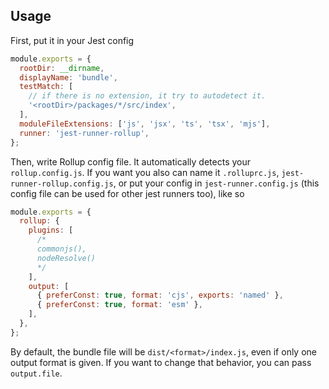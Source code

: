 ## Usage

First, put it in your Jest config

```js
module.exports = {
  rootDir: __dirname,
  displayName: 'bundle',
  testMatch: [
    // if there is no extension, it try to autodetect it.
    '<rootDir>/packages/*/src/index',
  ],
  moduleFileExtensions: ['js', 'jsx', 'ts', 'tsx', 'mjs'],
  runner: 'jest-runner-rollup',
};
```

Then, write Rollup config file. It automatically detects your `rollup.config.js`.
If you want you also can name it `.rolluprc.js`, `jest-runner-rollup.config.js`, or
put your config in `jest-runner.config.js` (this config file can be used for other jest runners too), like so

```js
module.exports = {
  rollup: {
    plugins: [
      /*
      commonjs(),
      nodeResolve()
      */
    ],
    output: [
      { preferConst: true, format: 'cjs', exports: 'named' },
      { preferConst: true, format: 'esm' },
    ],
  },
};
```

By default, the bundle file will be `dist/<format>/index.js`, even if only one output format is given.
If you want to change that behavior, you can pass `output.file`.

<!-- docks-start -->
<!-- docks-end -->
